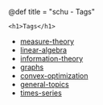 @def title = "schu - Tags"

~~~
<h1>Tags</h1>
~~~

- [measure-theory](tag/measure-theory)
- [linear-algebra](tag/linear-algebra)
- [information-theory](tag/information-theory)
- [graphs](tag/graphs)
- [convex-optimization](tag/convex-optimization)
- [general-topics](tag/general-topics)
- [times-series](tag/time-series)

